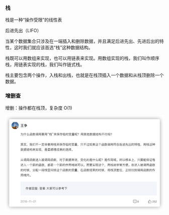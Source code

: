 ### 栈

栈是一种“操作受限”的线性表

后进先出（LIFO）

当某个数据集合只涉及在一端插入和删除数据，并且满足后进先出、先进后出的特性，这时我们就应该首选“栈”这种数据结构。

栈既可以用数组来实现，也可以用链表来实现。用数组实现的栈，我们叫作顺序栈，用链表实现的栈，我们叫作链式栈。

栈主要包含两个操作，入栈和出栈，也就是在栈顶插入一个数据和从栈顶删除一个数据。



### 增删查

增删：操作都在栈顶，复杂度 O(1)



![image-20210420224915469](./images/image-20210420224915469.png)

